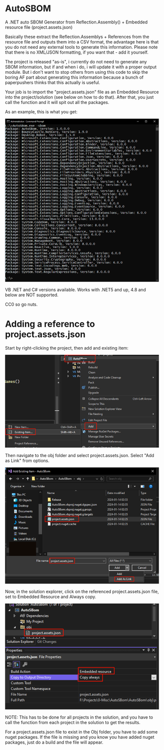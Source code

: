 # AutoSBOM
A .NET auto SBOM Generator from Reflection.Assembly() + Embedded resource file (project.assets.json)

Basically these extract the Reflection.Assemblys + References from the resource file and outputs them into a CSV format, the advantage here is that you do not need any external tools to generate this information. Please note that there is no XML/JSON formatting, if you want that - add it yourself.

The project is released "as-is", i currently do not need to generate any SBOM information, but if and when i do, i will update it with a proper output module. But i don't want to stop others from using this code to skip the boring AF part about generating this information because a bunch of paperpushers thinks that this actually is useful.

Your job is to import the "project.assets.json" file as an Embedded Resource into the project/solution (see below on how to do that). After that, you just call the function and it will spit out all the packages.

As an example, this is what you get:

![Output](SBOM.jpg)

VB .NET and C# versions available. Works with .NET5 and up, 4.8 and below are NOT supported.

CC0 so go nuts.

# Adding a reference to project.assets.json

Start by right-clicking the project, then add and existing item:<br/>

![Output](reference_001.png)

Then navigate to the obj folder and select project.assets.json. Select "Add as Link" from options.<br/>

![Output](reference_002.png)

Now, in the solution explorer, click on the referenced project.assets.json file, set to Embedded Resource and Always copy.<br/>

![Output](reference_003.png)

NOTE: This has to be done for all projects in the solution, and you have to call the function from each project in the solution to get the results.

For a project.assets.json file to exist in the Obj folder, you have to add some nuget packages. If the file is missing and you know you have added nuget packages, just do a build and the file will appear.
